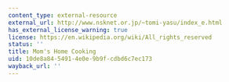 ```yaml
---
content_type: external-resource
external_url: http://www.nsknet.or.jp/~tomi-yasu/index_e.html
has_external_license_warning: true
license: https://en.wikipedia.org/wiki/All_rights_reserved
status: ''
title: Mom's Home Cooking
uid: 10de8a84-5491-4e0e-9b9f-cdbd6c7ec173
wayback_url: ''
---
```

